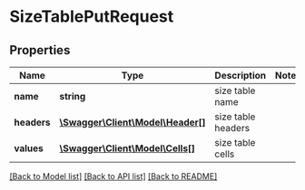 # SizeTablePutRequest

## Properties
Name | Type | Description | Notes
------------ | ------------- | ------------- | -------------
**name** | **string** | size table name | 
**headers** | [**\Swagger\Client\Model\Header[]**](Header.md) | size table headers | 
**values** | [**\Swagger\Client\Model\Cells[]**](Cells.md) | size table cells | 

[[Back to Model list]](../../README.md#documentation-for-models) [[Back to API list]](../../README.md#documentation-for-api-endpoints) [[Back to README]](../../README.md)

